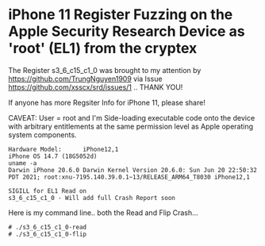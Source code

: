 # iPhone 11 Register Fuzzing on the Apple Security Research Device as 'root' (EL1) from the cryptex

The Register s3_6_c15_c1_0 was brought to my attention by https://github.com/TrungNguyen1909 via Issue https://github.com/xsscx/srd/issues/1 .. THANK YOU!

If anyone has more Regsiter Info for iPhone 11, please share!

CAVEAT: User = root and I'm Side-loading executable code onto the device with arbitrary entitlements at the same permission level as Apple operating system components.
```
Hardware Model:      iPhone12,1
iPhone OS 14.7 (18G5052d)
uname -a
Darwin iPhone 20.6.0 Darwin Kernel Version 20.6.0: Sun Jun 20 22:50:32 PDT 2021; root:xnu-7195.140.39.0.1~13/RELEASE_ARM64_T8030 iPhone12,1
```

```
SIGILL for EL1 Read on 
s3_6_c15_c1_0 - Will add full Crash Report soon
```
Here is my command line.. both the Read and Flip Crash...
```
# ./s3_6_c15_c1_0-read
# ./s3_6_c15_c1_0-flip
```
